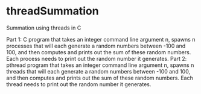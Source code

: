 # threadSummation
Summation using threads in C

Part 1: C program that takes an integer command line argument n, spawns n processes that will
each generate a random numbers between -100 and 100, and then computes and prints out the sum of these
random numbers. Each process needs to print out the random number it generates.
Part 2:  pthread program that takes an integer command line argument n, spawns n threads that will
each generate a random numbers between -100 and 100, and then computes and prints out the sum of these
random numbers. Each thread needs to print out the random number it generates.
